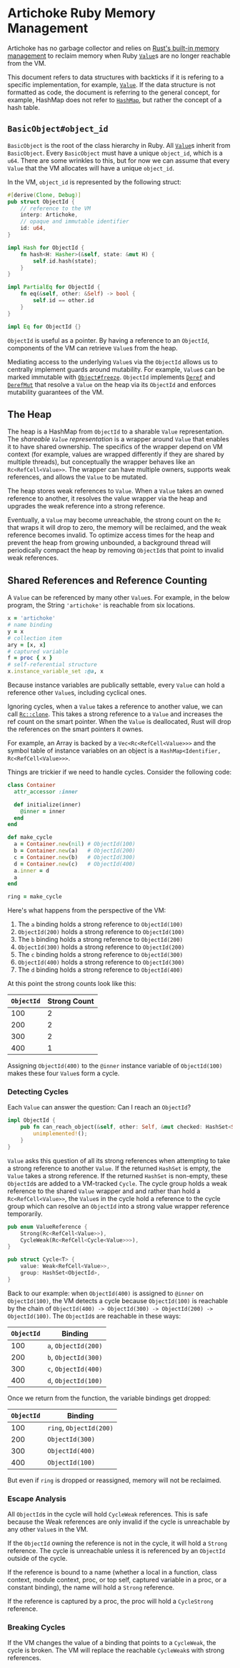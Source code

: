 # Artichoke Ruby Memory Management

Artichoke has no garbage collector and relies on
[Rust's built-in memory management](https://pcwalton.github.io/2013/03/18/an-overview-of-memory-management-in-rust.html)
to reclaim memory when Ruby [`Value`](value.md)s are no longer reachable from
the VM.

This document refers to data structures with backticks if it is refering to a
specific implementation, for example, [`Value`](value.md). If the data structure
is not formatted as code, the document is referring to the general concept, for
example, HashMap does not refer to
[`HashMap`](https://doc.rust-lang.org/std/collections/struct.HashMap.html), but
rather the concept of a hash table.

## `BasicObject#object_id`

`BasicObject` is the root of the class hierarchy in Ruby. All
[`Value`](value.md)s inherit from `BasicObject`. Every `BasicObject` must have a
unique `object_id`, which is a `u64`. There are some wrinkles to this, but for
now we can assume that every `Value` that the VM allocates will have a unique
`object_id`.

In the VM, `object_id` is represented by the following struct:

```rust
#[derive(Clone, Debug)]
pub struct ObjectId {
    // reference to the VM
    interp: Artichoke,
    // opaque and immutable identifier
    id: u64,
}

impl Hash for ObjectId {
    fn hash<H: Hasher>(&self, state: &mut H) {
        self.id.hash(state);
    }
}

impl PartialEq for ObjectId {
    fn eq(&self, other: &Self) -> bool {
        self.id == other.id
    }
}

impl Eq for ObjectId {}
```

`ObjectId` is useful as a pointer. By having a reference to an `ObjectId`,
components of the VM can retrieve `Value`s from the heap.

Mediating access to the underlying `Value`s via the `ObjectId` allows us to
centrally implement guards around mutability. For example, `Value`s can be
marked immutable with
[`Object#freeze`](https://ruby-doc.org/core-2.6.3/Object.html#method-i-freeze).
`ObjectId` implements
[`Deref`](https://doc.rust-lang.org/std/ops/trait.Deref.html) and
[`DerefMut`](https://doc.rust-lang.org/std/ops/trait.DerefMut.html) that resolve
a `Value` on the heap via its `ObjectId` and enforces mutability guarantees of
the VM.

## The Heap

The heap is a HashMap from `ObjectId` to a sharable `Value` representation. The
_shareable `Value` representation_ is a wrapper around `Value` that enables it
to have shared ownership. The specifics of the wrapper depend on VM context (for
example, values are wrapped differently if they are shared by multiple threads),
but conceptually the wrapper behaves like an `Rc<RefCell<Value>>`. The wrapper
can have multiple owners, supports weak references, and allows the `Value` to be
mutated.

The heap stores weak references to `Value`. When a `Value` takes an owned
reference to another, it resolves the value wrapper via the heap and upgrades
the weak reference into a strong reference.

Eventually, a `Value` may become unreachable, the strong count on the `Rc` that
wraps it will drop to zero, the memory will be reclaimed, and the weak reference
becomes invalid. To optimize access times for the heap and prevent the heap from
growing unbounded, a background thread will periodically compact the heap by
removing `ObjectId`s that point to invalid weak references.

## Shared References and Reference Counting

A `Value` can be referenced by many other `Value`s. For example, in the below
program, the String `'artichoke'` is reachable from six locations.

```ruby
x = 'artichoke'
# name binding
y = x
# collection item
ary = [x, x]
# captured variable
f = proc { x }
# self-referential structure
x.instance_variable_set :@a, x
```

Because instance variables are publically settable, every `Value` can hold a
reference other `Value`s, including cyclical ones.

Ignoring cycles, when a `Value` takes a reference to another value, we can call
[`Rc::clone`](https://doc.rust-lang.org/std/rc/struct.Rc.html#impl-Clone). This
takes a strong reference to a `Value` and increases the ref count on the smart
pointer. When the `Value` is deallocated, Rust will drop the references on the
smart pointers it ownes.

For example, an Array is backed by a `Vec<Rc<RefCell<Value>>>` and the symbol
table of instance variables on an object is a
`HashMap<Identifier, Rc<RefCell<Value>>>`.

Things are trickier if we need to handle cycles. Consider the following code:

```ruby
class Container
  attr_accessor :inner

  def initialize(inner)
    @inner = inner
  end
end

def make_cycle
  a = Container.new(nil) # ObjectId(100)
  b = Container.new(a)   # ObjectId(200)
  c = Container.new(b)   # ObjectId(300)
  d = Container.new(c)   # ObjectId(400)
  a.inner = d
  a
end

ring = make_cycle
```

Here's what happens from the perspective of the VM:

1. The `a` binding holds a strong reference to `ObjectId(100)`
2. `ObjectId(200)` holds a strong reference to `ObjectId(100)`
3. The `b` binding holds a strong reference to `ObjectId(200)`
4. `ObjectId(300)` holds a strong reference to `ObjectId(200)`
5. The `c` binding holds a strong reference to `ObjectId(300)`
6. `ObjectId(400)` holds a strong reference to `ObjectId(300)`
7. The `d` binding holds a strong reference to `ObjectId(400)`

At this point the strong counts look like this:

| `ObjectId` | Strong Count |
| ---------- | ------------ |
| 100        | 2            |
| 200        | 2            |
| 300        | 2            |
| 400        | 1            |

Assigning `ObjectId(400)` to the `@inner` instance variable of `ObjectId(100)`
makes these four `Value`s form a cycle.

### Detecting Cycles

Each `Value` can answer the question: Can I reach an `ObjectId`?

```rust
impl ObjectId {
    pub fn can_reach_object(&self, other: Self, &mut checked: HashSet<Self>) -> HashSet<Self> {
        unimplemented!();
    }
}
```

`Value` asks this question of all its strong references when attempting to take
a strong reference to another `Value`. If the returned `HashSet` is empty, the
`Value` takes a strong reference. If the returned `HashSet` is non-empty, these
`ObjectId`s are added to a VM-tracked `Cycle`. The cycle group holds a weak
reference to the shared `Value` wrapper and and rather than hold a
`Rc<RefCell<Value>>`, the `Value`s in the cycle hold a reference to the cycle
group which can resolve an `ObjectId` into a strong value wrapper reference
temporarily.

```rust
pub enum ValueReference {
    Strong(Rc<RefCell<Value>>),
    CycleWeak(Rc<RefCell<Cycle<Value>>>),
}

pub struct Cycle<T> {
    value: Weak<RefCell<Value>>,
    group: HashSet<ObjectId>,
}
```

Back to our example: when `ObjectId(400)` is assigned to `@inner` on
`ObjectId(100)`, the VM detects a cycle because `ObjectId(100)` is reachable by
the chain of `ObjectId(400) -> ObjectId(300) -> ObjectId(200) -> ObjectId(100)`.
The `ObjectId`s are reachable in these ways:

| `ObjectId` | Binding              |
| ---------- | -------------------- |
| 100        | `a`, `ObjectId(200)` |
| 200        | `b`, `ObjectId(300)` |
| 300        | `c`, `ObjectId(400)` |
| 400        | `d`, `ObjectId(100)` |

Once we return from the function, the variable bindings get dropped:

| `ObjectId` | Binding                 |
| ---------- | ----------------------- |
| 100        | `ring`, `ObjectId(200)` |
| 200        | `ObjectId(300)`         |
| 300        | `ObjectId(400)`         |
| 400        | `ObjectId(100)`         |

But even if `ring` is dropped or reassigned, memory will not be reclaimed.

### Escape Analysis

All `ObjectId`s in the cycle will hold `CycleWeak` references. This is safe
because the Weak references are only invalid if the cycle is unreachable by any
other `Value`s in the VM.

If the `ObjectId` owning the reference is not in the cycle, it will hold a
`Strong` reference. The cycle is unreachable unless it is referenced by an
`ObjectId` outside of the cycle.

If the reference is bound to a name (whether a local in a function, class
context, module context, proc, or top self, captured variable in a proc, or a
constant binding), the name will hold a `Strong` reference.

If the reference is captured by a proc, the proc will hold a `CycleStrong`
reference.

### Breaking Cycles

If the VM changes the value of a binding that points to a `CycleWeak`, the cycle
is broken. The VM will replace the reachable `CycleWeak`s with strong
references.
